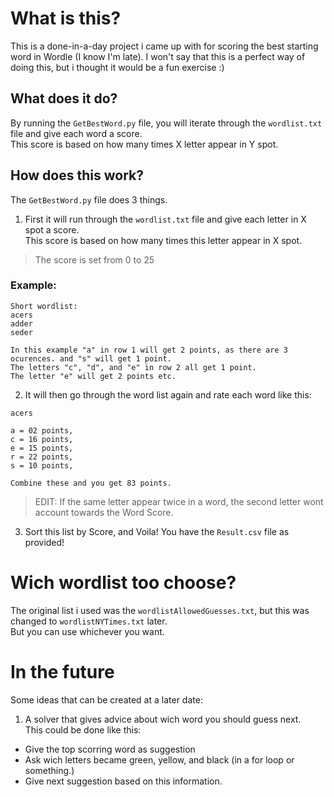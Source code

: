 # What is this?

This is a done-in-a-day project i came up with for scoring the best starting word in Wordle (I know I'm late).
I won't say that this is a perfect way of doing this, but i thought it would be a fun exercise :) 


## What does it do?
By running the `GetBestWord.py` file, you will iterate through the `wordlist.txt` file and give each word a score. \
This score is based on how many times X letter appear in Y spot.


## How does this work?
The `GetBestWord.py` file does 3 things.

1. First it will run through the `wordlist.txt` file and give each letter in X spot a score. <br /> This score is based on how many times this letter appear in X spot. 
> The score is set from 0 to 25

### Example:
```
Short wordlist:
acers
adder
seder

In this example "a" in row 1 will get 2 points, as there are 3 ocurences. and "s" will get 1 point.
The letters "c", "d", and "e" in row 2 all get 1 point.
The letter "e" will get 2 points etc.
```

2. It will then go through the word list again and rate each word like this:

```
acers

a = 02 points,
c = 16 points,
e = 15 points,
r = 22 points,
s = 10 points,

Combine these and you get 83 points.

```
> EDIT: If the same letter appear twice in a word, the second letter wont account towards the Word Score.

3. Sort this list by Score, and Voila! You have the `Result.csv` file as provided!

# Wich wordlist too choose?
The original list i used was the `wordlistAllowedGuesses.txt`, but this was changed to `wordlistNYTimes.txt` later. <br />
But you can use whichever you want.

# In the future
Some ideas that can be created at a later date:
1. A solver that gives advice about wich word you should guess next. <br />
   This could be done like this:
- Give the top scorring word as suggestion
- Ask wich letters became green, yellow, and black (in a for loop or something.)
- Give next suggestion based on this information.